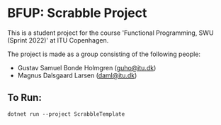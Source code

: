 # BFUP: Scrabble Project
This is a student project for the course 'Functional Programming, SWU (Sprint 2022)' at ITU Copenhagen.

The project is made as a group consisting of the following people:
- Gustav Samuel Bonde Holmgren (guho@itu.dk)
- Magnus Dalsgaard Larsen (daml@itu.dk)

## To Run:
```
dotnet run --project ScrabbleTemplate
```